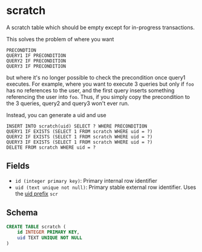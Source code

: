 # scratch

A scratch table which should be empty except for in-progress transactions.

This solves the problem of where you want

```
PRECONDTION
QUERY1 IF PRECONDITION
QUERY2 IF PRECONDITION
QUERY3 IF PRECONDITION
```

but where it's no longer possible to check the precondition once query1 executes.
For example, where you want to execute 3 queries but only if `foo` has no references
to the user, and the first query inserts something referencing the user into `foo`.
Thus, if you simply copy the precondition to the 3 queries, query2 and query3 won't
ever run.

Instead, you can generate a uid and use

```
INSERT INTO scratch(uid) SELECT ? WHERE PRECONDITION
QUERY1 IF EXISTS (SELECT 1 FROM scratch WHERE uid = ?)
QUERY2 IF EXISTS (SELECT 1 FROM scratch WHERE uid = ?)
QUERY3 IF EXISTS (SELECT 1 FROM scratch WHERE uid = ?)
DELETE FROM scratch WHERE uid = ?
```

## Fields

- `id (integer primary key)`: Primary internal row identifier
- `uid (text unique not null)`: Primary stable external row identifier. Uses the
  [uid prefix](../uid_prefixes.md) `scr`

## Schema

```sql
CREATE TABLE scratch (
    id INTEGER PRIMARY KEY,
    uid TEXT UNIQUE NOT NULL
)
```
